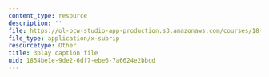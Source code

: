 ```yaml
---
content_type: resource
description: ''
file: https://ol-ocw-studio-app-production.s3.amazonaws.com/courses/18-03-differential-equations-spring-2010/1854be1e9de26df7ebe67a6624e2bbcd_2SuTN8rpe4I.srt
file_type: application/x-subrip
resourcetype: Other
title: 3play caption file
uid: 1854be1e-9de2-6df7-ebe6-7a6624e2bbcd
---
```


